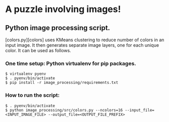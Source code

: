 # A puzzle involving images!

## Python image processing script.

[colors.py][colors] uses KMeans clustering to reduce number of colors in an input image. It then generates separate image layers, one for each unique color. It can be used as follows.

### One time setup: Python virtualenv for pip packages.
```
$ virtualenv pyenv
$ . pyenv/bin/activate
$ pip install -r image_processing/requirements.txt
```

### How to run the script:
```
$ . pyenv/bin/activate
$ python image_processing/src/colors.py --ncolors=16 --input_file=<INPUT_IMAGE_FILE> --output_file=<OUTPUT_FILE_PREFIX>
```

[def]: image_processing/src/colors.py